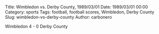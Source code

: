 Title: Wimbledon vs. Derby County, 1989/03/01
Date: 1989/03/01 00:00
Category: sports
Tags: football, football scores, Wimbledon, Derby County
Slug: wimbledon-vs-derby-county
Author: carbonero


Wimbledon 4 - 0 Derby County
